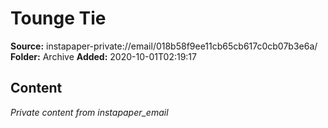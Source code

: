 # Tounge Tie

**Source:** instapaper-private://email/018b58f9ee11cb65cb617c0cb07b3e6a/
**Folder:** Archive
**Added:** 2020-10-01T02:19:17




## Content
*Private content from instapaper_email*
